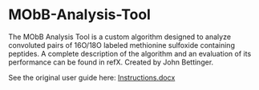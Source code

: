 # MObB-Analysis-Tool
The MObB Analysis Tool is a custom algorithm designed to analyze convoluted pairs of 16O/18O labeled methionine sulfoxide containing peptides. A complete description of the algorithm and an evaluation of its performance can be found in refX. Created by John Bettinger.

See the original user guide here: [Instructions.docx](docs/Instructions.docx)
